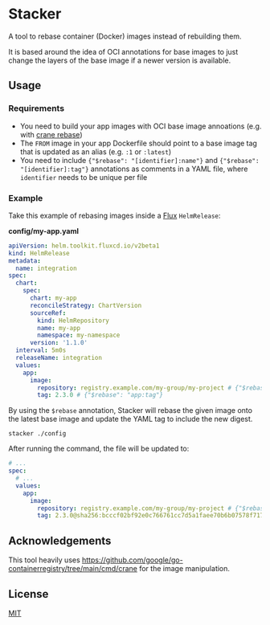 # Stacker

A tool to rebase container (Docker) images instead of rebuilding them.

It is based around the idea of OCI annotations for base images to just change the layers of the base image if a newer version is available.

## Usage

### Requirements

- You need to build your app images with OCI base image annoations (e.g. with [crane rebase](https://github.com/google/go-containerregistry/blob/main/cmd/crane/rebase.md))
- The `FROM` image in your app Dockerfile should point to a base image tag that is updated as an alias (e.g. `:1` or `:latest`)
- You need to include `{"$rebase": "[identifier]:name"}` and `{"$rebase": "[identifier]:tag"}` annotations as comments in a YAML file, where `identifier` needs to be unique per file

### Example

Take this example of rebasing images inside a [Flux](https://fluxcd.io/) `HelmRelease`:

**config/my-app.yaml**

```yaml
apiVersion: helm.toolkit.fluxcd.io/v2beta1
kind: HelmRelease
metadata:
  name: integration
spec:
  chart:
    spec:
      chart: my-app
      reconcileStrategy: ChartVersion
      sourceRef:
        kind: HelmRepository
        name: my-app
        namespace: my-namespace
      version: '1.1.0'
  interval: 5m0s
  releaseName: integration
  values:
    app:
      image:
        repository: registry.example.com/my-group/my-project # {"$rebase": "app:name"}
        tag: 2.3.0 # {"$rebase": "app:tag"}
```

By using the `$rebase` annotation, Stacker will rebase the given image onto the latest base image and update the YAML tag to include the new digest.

```shell
stacker ./config
```

After running the command, the file will be updated to:

```yaml
# ...
spec:
  # ...
  values:
    app:
      image:
        repository: registry.example.com/my-group/my-project # {"$rebase": "app:name"}
        tag: 2.3.0@sha256:bcccf02bf92e0c766761cc7d5a1faee70b6b07578f7173d640970fe9ef6571ae # {"$rebase": "app:tag"}
```

## Acknowledgements

This tool heavily uses https://github.com/google/go-containerregistry/tree/main/cmd/crane for the image manipulation.

## License

[MIT](./LICENSE)
